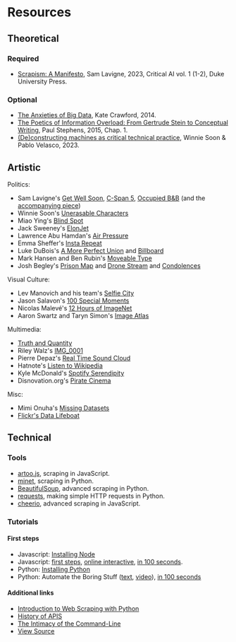 # Resources

## Theoretical

### Required

- [Scrapism: A Manifesto](https://lav.io/media/scrapism.pdf), Sam Lavigne, 2023, Critical AI vol. 1 (1-2), Duke University Press.

### Optional

- [The Anxieties of Big Data](https://thenewinquiry.com/the-anxieties-of-big-data/), Kate Crawford, 2014.
- [The Poetics of Information Overload: From Gertrude Stein to Conceptual Writing](https://www.jstor.org/stable/10.5749/j.ctt16ptn0r), Paul Stephens, 2015, Chap. 1.
- [(De)constructing machines as critical technical practice](https://journals.sagepub.com/doi/10.1177/13548565221148098), Winnie Soon & Pablo Velasco, 2023.

## Artistic
Politics:

- Sam Lavigne's [Get Well Soon](https://lav.io/projects/get-well-soon/), [C-Span 5](https://lav.io/projects/cspan-5/), [Occupied B&B](https://lav.io/projects/occupied-bnb/) (and the [accompanying piece](https://www.thenation.com/article/archive/airbnb-settlement-lawsuit-palestinian-challenge/))
- Winnie Soon's [Unerasable Characters](https://siusoon.net/projects/unerasablecharacters-i)
- Miao Ying's [Blind Spot](https://anthology.rhizome.org/blind-spot)
- Jack Sweeney's [ElonJet](https://mastodon.social/@elonjet)
- Lawrence Abu Hamdan's [Air Pressure](https://airpressure.info)
- Emma Sheffer's [Insta Repeat](https://www.instagram.com/insta_repeat)
- Luke DuBois's [A More Perfect Union](https://www.lukedubois.com/projects-2/perfect) and [Billboard](https://www.lukedubois.com/projects-2/billboard)
- Mark Hansen and Ben Rubin's [Moveable Type](https://vimeo.com/113240712)
- Josh Begley's [Prison Map](http://prisonmap.com/about) and [Drone Stream](https://x.com/dronestream) and [Condolences](https://theintercept.co/condolences/)

Visual Culture:

- Lev Manovich and his team's [Selfie City](https://selfiecity.net)
- Jason Salavon's [100 Special Moments](http://salavon.com/work/SpecialMoments/)
- Nicolas Malevé's [12 Hours of ImageNet](https://www.youtube.com/watch?v=PC60JL-lMzA)
- Aaron Swartz and Taryn Simon's [Image Atlas](https://anthology.rhizome.org/image-atlas)

Multimedia:

- [Truth and Quantity](https://truth-and-quantity.com)
- Riley Walz's [IMG_0001](https://walzr.com/IMG_0001)
- Pierre Depaz's [Real Time Sound Cloud](https://realtime.enframed.net)
- Hatnote's [Listen to Wikipedia](http://listen.hatnote.com)
- Kyle McDonald's [Spotify Serendipity](https://youtu.be/mD7vs_Vw_P0?si=HmtWzD_R_zEqV_x6)
- Disnovation.org's [Pirate Cinema](https://disnovation.org/piratecinema.php)

Misc:

- Mimi Onuha's [Missing Datasets](https://github.com/MimiOnuoha/missing-datasets)
- [Flickr's Data Lifeboat](https://www.flickr.org/programs/content-mobility/data-lifeboat/)

## Technical

### Tools

- [artoo.js](https://medialab.github.io/artoo/), scraping in JavaScript.
- [minet](https://github.com/medialab/minet), scraping in Python.
- [BeautifulSoup](https://beautiful-soup-4.readthedocs.io/en/latest/), advanced scraping in Python.
- [requests](https://docs.python-requests.org/en/latest/index.html), making simple HTTP requests in Python.
- [cheerio](https://cheerio.js.org), advanced scraping in JavaScript.

### Tutorials

#### First steps

- Javascript: [Installing Node](https://nodejs.org/en/download/prebuilt-installer/current)
- Javascript: [first steps](https://developer.mozilla.org/en-US/docs/Learn/JavaScript/First_steps), [online interactive](https://learnjavascript.online), [in 100 seconds](https://www.youtube.com/watch?v=DHjqpvDnNGE).
- Python: [Installing Python](https://realpython.com/installing-python/#windows-how-to-check-or-get-python)
- Python: Automate the Boring Stuff ([text](https://automatetheboringstuff.com), [video](https://www.youtube.com/watch?v=1F_OgqRuSdI&list=PL0-84-yl1fUnRuXGFe_F7qSH1LEnn9LkW)), [in 100 seconds](https://www.youtube.com/watch?v=x7X9w_GIm1s)

#### Additional links

- [Introduction to Web Scraping with Python](https://datawhatnow.com/introduction-web-scraping-python/)
- [History of APIS](https://github.com/lmccart/itp-critical-apis/wiki/Survey)
- [The Intimacy of the Command-Line](http://scan.net.au/scn/journal/vol10number2/Nancy-Mauro-Flude.html)
- [View Source](https://viewsource.info)
